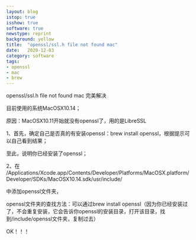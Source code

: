 ```yaml
---
layout: blog
istop: true
isshow: true
software: true
newstype: reprint
background: yellow
title:  "openssl/ssl.h file not found mac"
date:   2020-12-03
category: software
tags:
- openssl
- mac
- brew
---
```

openssl/ssl.h file not found mac 完美解决

目前使用的系统MacOSX10.14；

原因：MacOSX10.11开始就没有openssl了，用的是LibreSSL


1、首先，确定自己是否真的有安装openssl：brew install openssl，根据提示可以自己看到结果；

至此，说明你已经安装了openssl；

2、在 /Applications/Xcode.app/Contents/Developer/Platforms/MacOSX.platform/Developer/SDKs/MacOSX10.14.sdk/usr/include/

中添加openssl文件夹，

openssl文件夹的查找方法：可以通过brew install openssl（因为你已经安装过了，不会重复安装，它会告诉你openssl的安装目录，打开该目录，找到/include/openssl文件夹，复制过去）

OK！！！